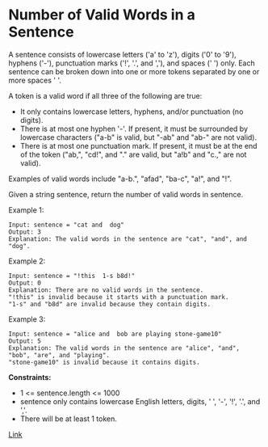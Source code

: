 # Number of Valid Words in a Sentence

A sentence consists of lowercase letters ('a' to 'z'), digits ('0' to '9'), hyphens ('-'), punctuation marks ('!', '.', and ','), and spaces (' ') only. Each sentence can be broken down into one or more tokens separated by one or more spaces ' '.

A token is a valid word if all three of the following are true:

- It only contains lowercase letters, hyphens, and/or punctuation (no digits).
- There is at most one hyphen '-'. If present, it must be surrounded by lowercase characters ("a-b" is valid, but "-ab" and "ab-" are not valid).
- There is at most one punctuation mark. If present, it must be at the end of the token ("ab,", "cd!", and "." are valid, but "a!b" and "c.," are not valid).

Examples of valid words include "a-b.", "afad", "ba-c", "a!", and "!".

Given a string sentence, return the number of valid words in sentence.

Example 1:

```
Input: sentence = "cat and  dog"
Output: 3
Explanation: The valid words in the sentence are "cat", "and", and "dog".
```

Example 2:

```
Input: sentence = "!this  1-s b8d!"
Output: 0
Explanation: There are no valid words in the sentence.
"!this" is invalid because it starts with a punctuation mark.
"1-s" and "b8d" are invalid because they contain digits.
```


Example 3:

```
Input: sentence = "alice and  bob are playing stone-game10"
Output: 5
Explanation: The valid words in the sentence are "alice", "and", "bob", "are", and "playing".
"stone-game10" is invalid because it contains digits.
```


**Constraints:**
- 1 <= sentence.length <= 1000
- sentence only contains lowercase English letters, digits, ' ', '-', '!', '.', and ','.
- There will be at least 1 token.

[Link](https://leetcode.com/problems/number-of-valid-words-in-a-sentence/)